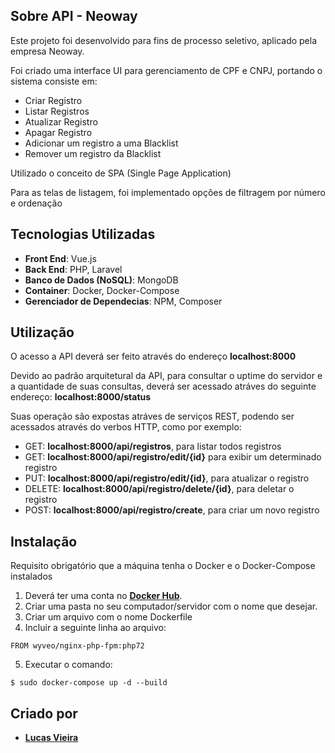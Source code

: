 ## Sobre API - Neoway

<p>Este projeto foi desenvolvido para fins de processo seletivo, aplicado pela empresa Neoway.</p>
<p>Foi criado uma interface UI para gerenciamento de CPF e CNPJ, portando o sistema consiste em:</p>
<ul>
    <li>Criar Registro</li>
    <li>Listar Registros</li>
    <li>Atualizar Registro</li>
    <li>Apagar Registro</li>
    <li>Adicionar um registro a uma Blacklist</li>
    <li>Remover um registro da Blacklist</li>
</ul>
<p>Utilizado o conceito de SPA (Single Page Application)</p>
<p>Para as telas de listagem, foi implementado opções de filtragem por número e ordenação</p>

## Tecnologias Utilizadas
- **Front End**:    Vue.js
- **Back End**:     PHP, Laravel
- **Banco de Dados (NoSQL)**:   MongoDB
- **Container**:   Docker, Docker-Compose
- **Gerenciador de Dependecias**:   NPM, Composer

## Utilização

<p>O acesso a API deverá ser feito através do endereço <b>localhost:8000</b></p>
<p>Devido ao padrão arquitetural da API, para consultar o uptime do servidor e a quantidade
de suas consultas, deverá ser acessado atráves do seguinte endereço: <b>localhost:8000/status</b></p>
<p>Suas operação são expostas atráves de serviços REST, podendo ser acessados através do verbos HTTP,
como por exemplo:
<ul> 
    <li>GET: <b>localhost:8000/api/registros</b>, para listar todos registros</li>
    <li>GET: <b>localhost:8000/api/registro/edit/{id}</b> para exibir um determinado registro</li>
    <li>PUT: <b>localhost:8000/api/registro/edit/{id}</b>, para atualizar o registro</li>
    <li>DELETE: <b>localhost:8000/api/registro/delete/{id}</b>, para deletar o registro</li>
    <li>POST: <b>localhost:8000/api/registro/create</b>, para criar um novo registro</li>
</ul>

## Instalação
<p>Requisito obrigatório que a máquina tenha o Docker e o Docker-Compose instalados</p>

1. Deverá ter uma conta no **[Docker Hub](https://hub.docker.com/)**.
2. Criar uma pasta no seu computador/servidor com o nome que desejar.
3. Criar um arquivo com o nome Dockerfile
4. Incluir a seguinte linha ao arquivo:
```
FROM wyveo/nginx-php-fpm:php72
```
5. Executar o comando:
```
$ sudo docker-compose up -d --build
```
    
## Criado por

- **[Lucas Vieira](malito:lucsolivier@gmail.com)**

